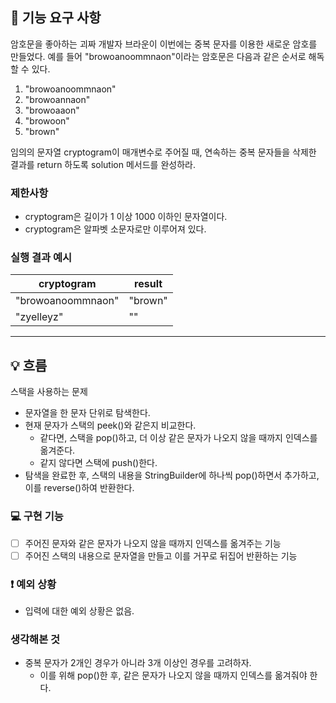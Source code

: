 ## 🚀 기능 요구 사항

암호문을 좋아하는 괴짜 개발자 브라운이 이번에는 중복 문자를 이용한 새로운 암호를 만들었다. 예를 들어 "browoanoommnaon"이라는 암호문은 다음과 같은 순서로 해독할 수 있다.

1. "browoanoommnaon"
2. "browoannaon"
3. "browoaaon"
4. "browoon"
5. "brown"

임의의 문자열 cryptogram이 매개변수로 주어질 때, 연속하는 중복 문자들을 삭제한 결과를 return 하도록 solution 메서드를 완성하라.

### 제한사항

- cryptogram은 길이가 1 이상 1000 이하인 문자열이다.
- cryptogram은 알파벳 소문자로만 이루어져 있다.

### 실행 결과 예시

| cryptogram | result |
| --- | --- |
| "browoanoommnaon" | "brown" |
| "zyelleyz" | "" |

---

## 💡 흐름
스택을 사용하는 문제

- 문자열을 한 문자 단위로 탐색한다.
- 현재 문자가 스택의 peek()와 같은지 비교한다.
  - 같다면, 스택을 pop()하고, 더 이상 같은 문자가 나오지 않을 때까지 인덱스를 옮겨준다.
  - 같지 않다면 스택에 push()한다.
- 탐색을 완료한 후, 스택의 내용을 StringBuilder에 하나씩 pop()하면서 추가하고, 이를 reverse()하여 반환한다.

### 💻 구현 기능

- [ ] 주어진 문자와 같은 문자가 나오지 않을 때까지 인덱스를 옮겨주는 기능
- [ ] 주어진 스택의 내용으로 문자열을 만들고 이를 거꾸로 뒤집어 반환하는 기능

### ❗️ 예외 상황
- 입력에 대한 예외 상황은 없음.

### 생각해본 것
- 중복 문자가 2개인 경우가 아니라 3개 이상인 경우를 고려하자.
  - 이를 위해 pop()한 후, 같은 문자가 나오지 않을 때까지 인덱스를 옮겨줘야 한다.